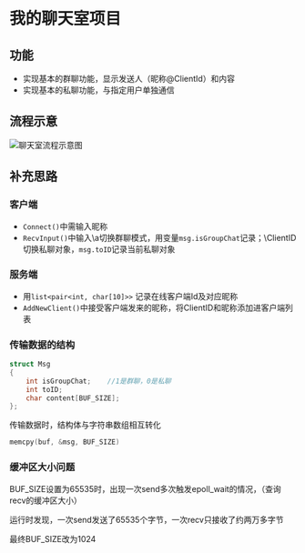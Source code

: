 # 我的聊天室项目

## 功能

- 实现基本的群聊功能，显示发送人（昵称@ClientId）和内容
- 实现基本的私聊功能，与指定用户单独通信

## 流程示意


![聊天室流程示意图](https://image-1301378304.cos.ap-nanjing.myqcloud.com/%E8%81%8A%E5%A4%A9%E5%AE%A4%E6%B5%81%E7%A8%8B%E7%A4%BA%E6%84%8F%E5%9B%BE.JPG)


## 补充思路

### 客户端

- ```Connect()```中需输入昵称
- ```RecvInput()```中输入\a切换群聊模式，用变量```msg.isGroupChat```记录；\ClientID切换私聊对象，```msg.toID```记录当前私聊对象

### 服务端

- 用```list<pair<int, char[10]>>``` 记录在线客户端Id及对应昵称
- ```AddNewClient()```中接受客户端发来的昵称，将ClientID和昵称添加进客户端列表

### 传输数据的结构

```C++
struct Msg
{
	int isGroupChat;	//1是群聊，0是私聊
	int toID;
	char content[BUF_SIZE];
};
```

传输数据时，结构体与字符串数组相互转化

```c++
memcpy(buf, &msg, BUF_SIZE)
```



### 缓冲区大小问题

BUF_SIZE设置为65535时，出现一次send多次触发epoll_wait的情况，（查询recv的缓冲区大小）

运行时发现，一次send发送了65535个字节，一次recv只接收了约两万多字节

最终BUF_SIZE改为1024

